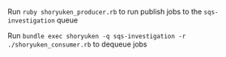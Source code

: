 
Run `ruby shoryuken_producer.rb` to run publish jobs to the `sqs-investigation` queue

Run `bundle exec shoryuken -q sqs-investigation -r ./shoryuken_consumer.rb` to dequeue jobs
